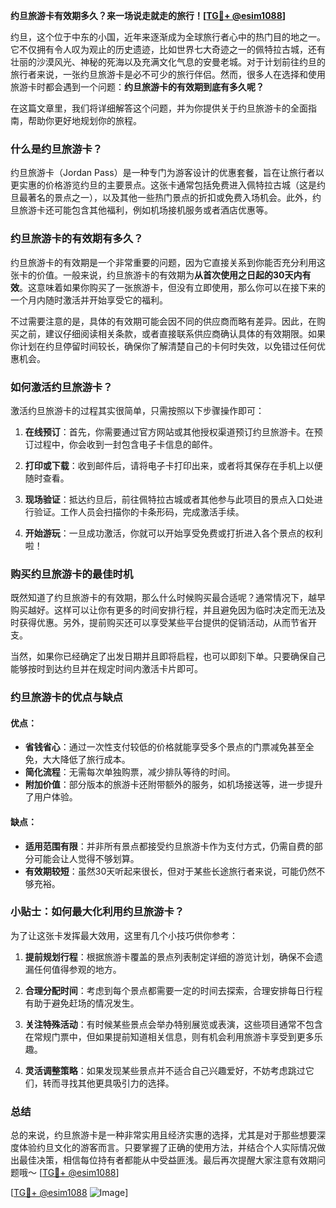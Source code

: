**约旦旅游卡有效期多久？来一场说走就走的旅行！[[TG💪+ @esim1088](https://t.me/s/esim1088)]**

约旦，这个位于中东的小国，近年来逐渐成为全球旅行者心中的热门目的地之一。它不仅拥有令人叹为观止的历史遗迹，比如世界七大奇迹之一的佩特拉古城，还有壮丽的沙漠风光、神秘的死海以及充满文化气息的安曼老城。对于计划前往约旦的旅行者来说，一张约旦旅游卡是必不可少的旅行伴侣。然而，很多人在选择和使用旅游卡时都会遇到一个问题：**约旦旅游卡的有效期到底有多久呢？**

在这篇文章里，我们将详细解答这个问题，并为你提供关于约旦旅游卡的全面指南，帮助你更好地规划你的旅程。

### 什么是约旦旅游卡？

约旦旅游卡（Jordan Pass）是一种专门为游客设计的优惠套餐，旨在让旅行者以更实惠的价格游览约旦的主要景点。这张卡通常包括免费进入佩特拉古城（这是约旦最著名的景点之一），以及其他一些热门景点的折扣或免费入场机会。此外，约旦旅游卡还可能包含其他福利，例如机场接机服务或者酒店优惠等。

### 约旦旅游卡的有效期有多久？

约旦旅游卡的有效期是一个非常重要的问题，因为它直接关系到你能否充分利用这张卡的价值。一般来说，约旦旅游卡的有效期为**从首次使用之日起的30天内有效**。这意味着如果你购买了一张旅游卡，但没有立即使用，那么你可以在接下来的一个月内随时激活并开始享受它的福利。

不过需要注意的是，具体的有效期可能会因不同的供应商而略有差异。因此，在购买之前，建议仔细阅读相关条款，或者直接联系供应商确认具体的有效期限。如果你计划在约旦停留时间较长，确保你了解清楚自己的卡何时失效，以免错过任何优惠机会。

### 如何激活约旦旅游卡？

激活约旦旅游卡的过程其实很简单，只需按照以下步骤操作即可：

1. **在线预订**：首先，你需要通过官方网站或其他授权渠道预订约旦旅游卡。在预订过程中，你会收到一封包含电子卡信息的邮件。
   
2. **打印或下载**：收到邮件后，请将电子卡打印出来，或者将其保存在手机上以便随时查看。

3. **现场验证**：抵达约旦后，前往佩特拉古城或者其他参与此项目的景点入口处进行验证。工作人员会扫描你的卡条形码，完成激活手续。

4. **开始游玩**：一旦成功激活，你就可以开始享受免费或打折进入各个景点的权利啦！

### 购买约旦旅游卡的最佳时机

既然知道了约旦旅游卡的有效期，那么什么时候购买最合适呢？通常情况下，越早购买越好。这样可以让你有更多的时间安排行程，并且避免因为临时决定而无法及时获得优惠。另外，提前购买还可以享受某些平台提供的促销活动，从而节省开支。

当然，如果你已经确定了出发日期并且即将启程，也可以即刻下单。只要确保自己能够按时到达约旦并在规定时间内激活卡片即可。

### 约旦旅游卡的优点与缺点

#### 优点：
- **省钱省心**：通过一次性支付较低的价格就能享受多个景点的门票减免甚至全免，大大降低了旅行成本。
- **简化流程**：无需每次单独购票，减少排队等待的时间。
- **附加价值**：部分版本的旅游卡还附带额外的服务，如机场接送等，进一步提升了用户体验。

#### 缺点：
- **适用范围有限**：并非所有景点都接受约旦旅游卡作为支付方式，仍需自费的部分可能会让人觉得不够划算。
- **有效期较短**：虽然30天听起来很长，但对于某些长途旅行者来说，可能仍然不够充裕。

### 小贴士：如何最大化利用约旦旅游卡？

为了让这张卡发挥最大效用，这里有几个小技巧供你参考：

1. **提前规划行程**：根据旅游卡覆盖的景点列表制定详细的游览计划，确保不会遗漏任何值得参观的地方。
   
2. **合理分配时间**：考虑到每个景点都需要一定的时间去探索，合理安排每日行程有助于避免赶场的情况发生。

3. **关注特殊活动**：有时候某些景点会举办特别展览或表演，这些项目通常不包含在常规门票中，但如果提前知道相关信息，则有机会利用旅游卡享受到更多乐趣。

4. **灵活调整策略**：如果发现某些景点并不适合自己兴趣爱好，不妨考虑跳过它们，转而寻找其他更具吸引力的选择。

### 总结

总的来说，约旦旅游卡是一种非常实用且经济实惠的选择，尤其是对于那些想要深度体验约旦文化的游客而言。只要掌握了正确的使用方法，并结合个人实际情况做出最佳决策，相信每位持有者都能从中受益匪浅。最后再次提醒大家注意有效期问题哦～ [[TG💪+ @esim1088](https://t.me/s/esim1088)]

[[TG💪+ @esim1088](https://t.me/s/esim1088) ![Image](https://i.postimg.cc/4NQfJmqS/Snipaste-2025-05-13-00-14-12.png)]